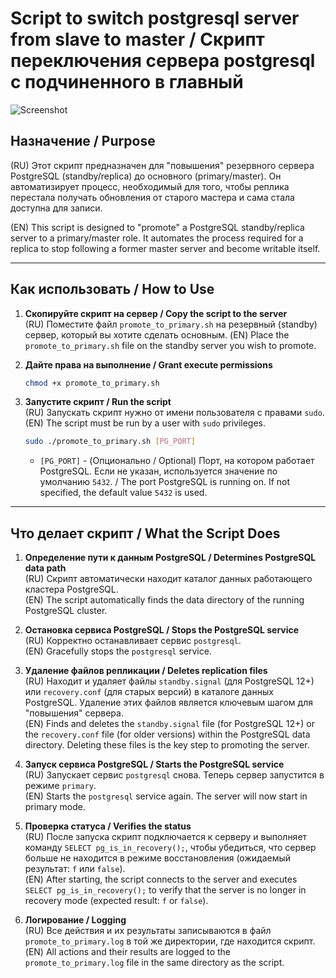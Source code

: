 # Script to switch postgresql server from slave to master / Скрипт переключения сервера postgresql с подчиненного в главный
![Screenshot](https://github.com/zaycevmain/promote_to_primary/blob/main/screen.png)

## Назначение / Purpose

(RU) Этот скрипт предназначен для "повышения" резервного сервера PostgreSQL (standby/replica) до основного (primary/master). Он автоматизирует процесс, необходимый для того, чтобы реплика перестала получать обновления от старого мастера и сама стала доступна для записи.

(EN) This script is designed to "promote" a PostgreSQL standby/replica server to a primary/master role. It automates the process required for a replica to stop following a former master server and become writable itself.

---

## Как использовать / How to Use

1.  **Скопируйте скрипт на сервер / Copy the script to the server**  
    (RU) Поместите файл `promote_to_primary.sh` на резервный (standby) сервер, который вы хотите сделать основным.
    (EN) Place the `promote_to_primary.sh` file on the standby server you wish to promote.

2.  **Дайте права на выполнение / Grant execute permissions**  
    ```bash
    chmod +x promote_to_primary.sh
    ```

3.  **Запустите скрипт / Run the script**  
    (RU) Запускать скрипт нужно от имени пользователя с правами `sudo`.  
    (EN) The script must be run by a user with `sudo` privileges.  
    ```bash
    sudo ./promote_to_primary.sh [PG_PORT]
    ```
    -   `[PG_PORT]` - (Опционально / Optional) Порт, на котором работает PostgreSQL. Если не указан, используется значение по умолчанию `5432`. / The port PostgreSQL is running on. If not specified, the default value `5432` is used.

---

## Что делает скрипт / What the Script Does

1.  **Определение пути к данным PostgreSQL / Determines PostgreSQL data path**  
    (RU) Скрипт автоматически находит каталог данных работающего кластера PostgreSQL.  
    (EN) The script automatically finds the data directory of the running PostgreSQL cluster.

2.  **Остановка сервиса PostgreSQL / Stops the PostgreSQL service**  
    (RU) Корректно останавливает сервис `postgresql`.  
    (EN) Gracefully stops the `postgresql` service.

3.  **Удаление файлов репликации / Deletes replication files**  
    (RU) Находит и удаляет файлы `standby.signal` (для PostgreSQL 12+) или `recovery.conf` (для старых версий) в каталоге данных PostgreSQL. Удаление этих файлов является ключевым шагом для "повышения" сервера.  
    (EN) Finds and deletes the `standby.signal` file (for PostgreSQL 12+) or the `recovery.conf` file (for older versions) within the PostgreSQL data directory. Deleting these files is the key step to promoting the server.

4.  **Запуск сервиса PostgreSQL / Starts the PostgreSQL service**  
    (RU) Запускает сервис `postgresql` снова. Теперь сервер запустится в режиме `primary`.  
    (EN) Starts the `postgresql` service again. The server will now start in primary mode.

5.  **Проверка статуса / Verifies the status**  
    (RU) После запуска скрипт подключается к серверу и выполняет команду `SELECT pg_is_in_recovery();`, чтобы убедиться, что сервер больше не находится в режиме восстановления (ожидаемый результат: `f` или `false`).  
    (EN) After starting, the script connects to the server and executes `SELECT pg_is_in_recovery();` to verify that the server is no longer in recovery mode (expected result: `f` or `false`).

6.  **Логирование / Logging**  
    (RU) Все действия и их результаты записываются в файл `promote_to_primary.log` в той же директории, где находится скрипт.  
    (EN) All actions and their results are logged to the `promote_to_primary.log` file in the same directory as the script. 
